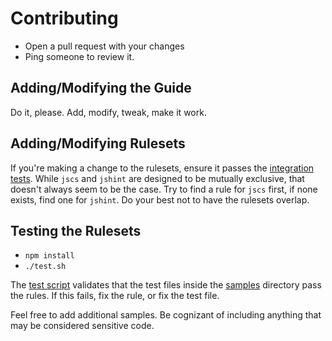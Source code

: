 # Contributing

* Open a pull request with your changes
* Ping someone to review it.


## Adding/Modifying the Guide

Do it, please. Add, modify, tweak, make it work.


## Adding/Modifying Rulesets

If you're making a change to the rulesets, ensure it passes the [integration
tests](#testing). While `jscs` and `jshint` are designed to be mutually
exclusive, that doesn't always seem to be the case. Try to find a rule for
`jscs` first, if none exists, find one for `jshint`. Do your best not to have
the rulesets overlap.


## <a name='testing'>Testing the Rulesets</a>

* `npm install`
* `./test.sh`

The [test script](./test.sh) validates that the test files inside the
[samples](samples) directory pass the rules. If this fails, fix the rule, or fix
the test file.

Feel free to add additional samples. Be cognizant of including anything that may
be considered sensitive code.
